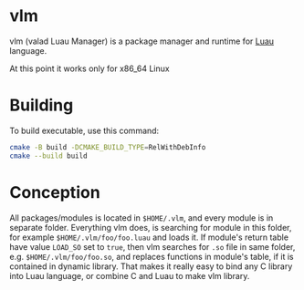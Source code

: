 vlm
====

vlm (valad Luau Manager) is a package manager and runtime for [Luau](https://luau.org) language.

At this point it works only for x86_64 Linux

# Building

To build executable, use this command:

```sh
cmake -B build -DCMAKE_BUILD_TYPE=RelWithDebInfo
cmake --build build
```

# Conception

All packages/modules is located in `$HOME/.vlm`, and every module is in separate folder.
Everything vlm does, is searching for module in this folder, for example `$HOME/.vlm/foo/foo.luau` and loads it. If module's return table have value `LOAD_SO` set to `true`, then vlm searches for `.so` file in same folder, e.g. `$HOME/.vlm/foo/foo.so`, and replaces functions in module's table, if it is contained in dynamic library.
That makes it really easy to bind any C library into Luau language, or combine C and Luau to make vlm library.
